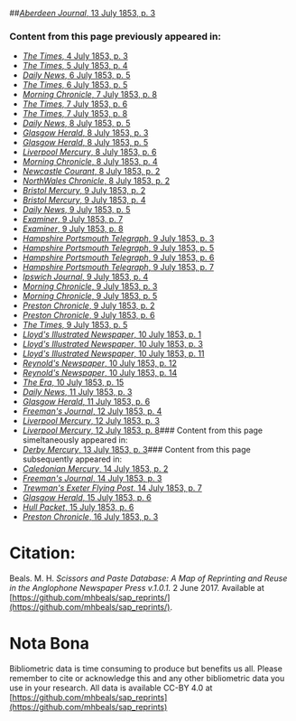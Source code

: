 ##[*Aberdeen Journal*, 13 July 1853, p. 3](https://mhbeals.github.io/sap_html/Aberdeen-Journal/Aberdeen-Journal-13-July-1853-p-3)

### Content from this page previously appeared in:
+ [*The Times*, 4 July 1853, p. 3](https://mhbeals.github.io/sap_html/The-Times/The-Times-4-July-1853-p-3)
+ [*The Times*, 5 July 1853, p. 4](https://mhbeals.github.io/sap_html/The-Times/The-Times-5-July-1853-p-4)
+ [*Daily News*, 6 July 1853, p. 5](https://mhbeals.github.io/sap_html/Daily-News/Daily-News-6-July-1853-p-5)
+ [*The Times*, 6 July 1853, p. 5](https://mhbeals.github.io/sap_html/The-Times/The-Times-6-July-1853-p-5)
+ [*Morning Chronicle*, 7 July 1853, p. 8](https://mhbeals.github.io/sap_html/Morning-Chronicle/Morning-Chronicle-7-July-1853-p-8)
+ [*The Times*, 7 July 1853, p. 6](https://mhbeals.github.io/sap_html/The-Times/The-Times-7-July-1853-p-6)
+ [*The Times*, 7 July 1853, p. 8](https://mhbeals.github.io/sap_html/The-Times/The-Times-7-July-1853-p-8)
+ [*Daily News*, 8 July 1853, p. 5](https://mhbeals.github.io/sap_html/Daily-News/Daily-News-8-July-1853-p-5)
+ [*Glasgow Herald*, 8 July 1853, p. 3](https://mhbeals.github.io/sap_html/Glasgow-Herald/Glasgow-Herald-8-July-1853-p-3)
+ [*Glasgow Herald*, 8 July 1853, p. 5](https://mhbeals.github.io/sap_html/Glasgow-Herald/Glasgow-Herald-8-July-1853-p-5)
+ [*Liverpool Mercury*, 8 July 1853, p. 6](https://mhbeals.github.io/sap_html/Liverpool-Mercury/Liverpool-Mercury-8-July-1853-p-6)
+ [*Morning Chronicle*, 8 July 1853, p. 4](https://mhbeals.github.io/sap_html/Morning-Chronicle/Morning-Chronicle-8-July-1853-p-4)
+ [*Newcastle Courant*, 8 July 1853, p. 2](https://mhbeals.github.io/sap_html/Newcastle-Courant/Newcastle-Courant-8-July-1853-p-2)
+ [*NorthWales Chronicle*, 8 July 1853, p. 2](https://mhbeals.github.io/sap_html/NorthWales-Chronicle/NorthWales-Chronicle-8-July-1853-p-2)
+ [*Bristol Mercury*, 9 July 1853, p. 2](https://mhbeals.github.io/sap_html/Bristol-Mercury/Bristol-Mercury-9-July-1853-p-2)
+ [*Bristol Mercury*, 9 July 1853, p. 4](https://mhbeals.github.io/sap_html/Bristol-Mercury/Bristol-Mercury-9-July-1853-p-4)
+ [*Daily News*, 9 July 1853, p. 5](https://mhbeals.github.io/sap_html/Daily-News/Daily-News-9-July-1853-p-5)
+ [*Examiner*, 9 July 1853, p. 7](https://mhbeals.github.io/sap_html/Examiner/Examiner-9-July-1853-p-7)
+ [*Examiner*, 9 July 1853, p. 8](https://mhbeals.github.io/sap_html/Examiner/Examiner-9-July-1853-p-8)
+ [*Hampshire Portsmouth Telegraph*, 9 July 1853, p. 3](https://mhbeals.github.io/sap_html/Hampshire-Portsmouth-Telegraph/Hampshire-Portsmouth-Telegraph-9-July-1853-p-3)
+ [*Hampshire Portsmouth Telegraph*, 9 July 1853, p. 5](https://mhbeals.github.io/sap_html/Hampshire-Portsmouth-Telegraph/Hampshire-Portsmouth-Telegraph-9-July-1853-p-5)
+ [*Hampshire Portsmouth Telegraph*, 9 July 1853, p. 6](https://mhbeals.github.io/sap_html/Hampshire-Portsmouth-Telegraph/Hampshire-Portsmouth-Telegraph-9-July-1853-p-6)
+ [*Hampshire Portsmouth Telegraph*, 9 July 1853, p. 7](https://mhbeals.github.io/sap_html/Hampshire-Portsmouth-Telegraph/Hampshire-Portsmouth-Telegraph-9-July-1853-p-7)
+ [*Ipswich Journal*, 9 July 1853, p. 4](https://mhbeals.github.io/sap_html/Ipswich-Journal/Ipswich-Journal-9-July-1853-p-4)
+ [*Morning Chronicle*, 9 July 1853, p. 3](https://mhbeals.github.io/sap_html/Morning-Chronicle/Morning-Chronicle-9-July-1853-p-3)
+ [*Morning Chronicle*, 9 July 1853, p. 5](https://mhbeals.github.io/sap_html/Morning-Chronicle/Morning-Chronicle-9-July-1853-p-5)
+ [*Preston Chronicle*, 9 July 1853, p. 2](https://mhbeals.github.io/sap_html/Preston-Chronicle/Preston-Chronicle-9-July-1853-p-2)
+ [*Preston Chronicle*, 9 July 1853, p. 6](https://mhbeals.github.io/sap_html/Preston-Chronicle/Preston-Chronicle-9-July-1853-p-6)
+ [*The Times*, 9 July 1853, p. 5](https://mhbeals.github.io/sap_html/The-Times/The-Times-9-July-1853-p-5)
+ [*Lloyd's Illustrated Newspaper*, 10 July 1853, p. 1](https://mhbeals.github.io/sap_html/Lloyd's-Illustrated-Newspaper/Lloyd's-Illustrated-Newspaper-10-July-1853-p-1)
+ [*Lloyd's Illustrated Newspaper*, 10 July 1853, p. 3](https://mhbeals.github.io/sap_html/Lloyd's-Illustrated-Newspaper/Lloyd's-Illustrated-Newspaper-10-July-1853-p-3)
+ [*Lloyd's Illustrated Newspaper*, 10 July 1853, p. 11](https://mhbeals.github.io/sap_html/Lloyd's-Illustrated-Newspaper/Lloyd's-Illustrated-Newspaper-10-July-1853-p-11)
+ [*Reynold's Newspaper*, 10 July 1853, p. 12](https://mhbeals.github.io/sap_html/Reynold's-Newspaper/Reynold's-Newspaper-10-July-1853-p-12)
+ [*Reynold's Newspaper*, 10 July 1853, p. 14](https://mhbeals.github.io/sap_html/Reynold's-Newspaper/Reynold's-Newspaper-10-July-1853-p-14)
+ [*The Era*, 10 July 1853, p. 15](https://mhbeals.github.io/sap_html/The-Era/The-Era-10-July-1853-p-15)
+ [*Daily News*, 11 July 1853, p. 3](https://mhbeals.github.io/sap_html/Daily-News/Daily-News-11-July-1853-p-3)
+ [*Glasgow Herald*, 11 July 1853, p. 6](https://mhbeals.github.io/sap_html/Glasgow-Herald/Glasgow-Herald-11-July-1853-p-6)
+ [*Freeman's Journal*, 12 July 1853, p. 4](https://mhbeals.github.io/sap_html/Freeman's-Journal/Freeman's-Journal-12-July-1853-p-4)
+ [*Liverpool Mercury*, 12 July 1853, p. 3](https://mhbeals.github.io/sap_html/Liverpool-Mercury/Liverpool-Mercury-12-July-1853-p-3)
+ [*Liverpool Mercury*, 12 July 1853, p. 8](https://mhbeals.github.io/sap_html/Liverpool-Mercury/Liverpool-Mercury-12-July-1853-p-8)### Content from this page simeltaneously appeared in:
+ [*Derby Mercury*, 13 July 1853, p. 3](https://mhbeals.github.io/sap_html/Derby-Mercury/Derby-Mercury-13-July-1853-p-3)### Content from this page subsequently appeared in:
+ [*Caledonian Mercury*, 14 July 1853, p. 2](https://mhbeals.github.io/sap_html/Caledonian-Mercury/Caledonian-Mercury-14-July-1853-p-2)
+ [*Freeman's Journal*, 14 July 1853, p. 3](https://mhbeals.github.io/sap_html/Freeman's-Journal/Freeman's-Journal-14-July-1853-p-3)
+ [*Trewman's Exeter Flying Post*, 14 July 1853, p. 7](https://mhbeals.github.io/sap_html/Trewman's-Exeter-Flying-Post/Trewman's-Exeter-Flying-Post-14-July-1853-p-7)
+ [*Glasgow Herald*, 15 July 1853, p. 6](https://mhbeals.github.io/sap_html/Glasgow-Herald/Glasgow-Herald-15-July-1853-p-6)
+ [*Hull Packet*, 15 July 1853, p. 6](https://mhbeals.github.io/sap_html/Hull-Packet/Hull-Packet-15-July-1853-p-6)
+ [*Preston Chronicle*, 16 July 1853, p. 3](https://mhbeals.github.io/sap_html/Preston-Chronicle/Preston-Chronicle-16-July-1853-p-3)
                    
# Citation: 

Beals. M. H. *Scissors and Paste Database: A Map of Reprinting and Reuse in the Anglophone Newspaper Press v.1.0.1.* 2 June 2017. Available at [https://github.com/mhbeals/sap_reprints/](https://github.com/mhbeals/sap_reprints/). 
                    
# Nota Bona

Bibliometric data is time consuming to produce but benefits us all. Please remember to cite or acknowledge this and any other bibliometric data you use in your research. All data is available CC-BY 4.0 at [https://github.com/mhbeals/sap_reprints](https://github.com/mhbeals/sap_reprints)